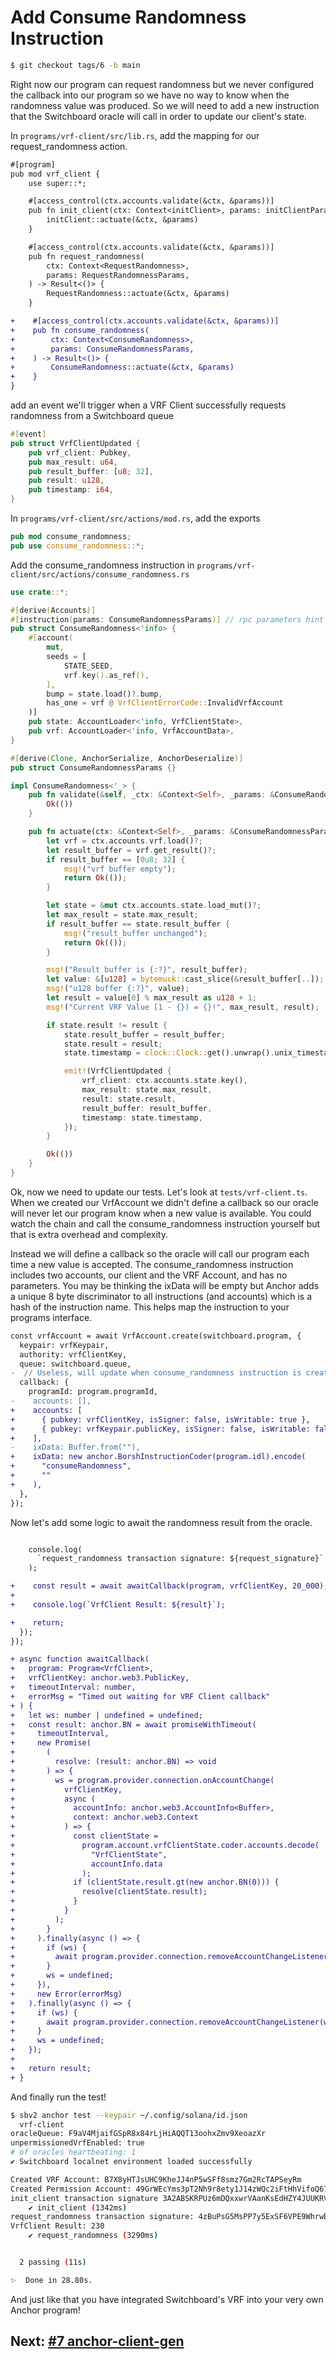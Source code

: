 # Add Consume Randomness Instruction

```bash
$ git checkout tags/6 -b main
```

Right now our program can request randomness but we never configured the
callback into our program so we have no way to know when the randomness value
was produced. So we will need to add a new instruction that the Switchboard
oracle will call in order to update our client's state.

In `programs/vrf-client/src/lib.rs`, add the mapping for our request_randomness
action.

```diff
#[program]
pub mod vrf_client {
    use super::*;

    #[access_control(ctx.accounts.validate(&ctx, &params))]
    pub fn init_client(ctx: Context<initClient>, params: initClientParams) -> Result<()> {
        initClient::actuate(&ctx, &params)
    }

    #[access_control(ctx.accounts.validate(&ctx, &params))]
    pub fn request_randomness(
        ctx: Context<RequestRandomness>,
        params: RequestRandomnessParams,
    ) -> Result<()> {
        RequestRandomness::actuate(&ctx, &params)
    }

+    #[access_control(ctx.accounts.validate(&ctx, &params))]
+    pub fn consume_randomness(
+        ctx: Context<ConsumeRandomness>,
+        params: ConsumeRandomnessParams,
+    ) -> Result<()> {
+        ConsumeRandomness::actuate(&ctx, &params)
+    }
}
```

add an event we'll trigger when a VRF Client successfully requests randomness
from a Switchboard queue

```rust
#[event]
pub struct VrfClientUpdated {
    pub vrf_client: Pubkey,
    pub max_result: u64,
    pub result_buffer: [u8; 32],
    pub result: u128,
    pub timestamp: i64,
}
```

In `programs/vrf-client/src/actions/mod.rs`, add the exports

```rust
pub mod consume_randomness;
pub use consume_randomness::*;
```

Add the consume_randomness instruction in
`programs/vrf-client/src/actions/consume_randomness.rs`

```rust
use crate::*;

#[derive(Accounts)]
#[instruction(params: ConsumeRandomnessParams)] // rpc parameters hint
pub struct ConsumeRandomness<'info> {
    #[account(
        mut,
        seeds = [
            STATE_SEED,
            vrf.key().as_ref(),
        ],
        bump = state.load()?.bump,
        has_one = vrf @ VrfClientErrorCode::InvalidVrfAccount
    )]
    pub state: AccountLoader<'info, VrfClientState>,
    pub vrf: AccountLoader<'info, VrfAccountData>,
}

#[derive(Clone, AnchorSerialize, AnchorDeserialize)]
pub struct ConsumeRandomnessParams {}

impl ConsumeRandomness<'_> {
    pub fn validate(&self, _ctx: &Context<Self>, _params: &ConsumeRandomnessParams) -> Result<()> {
        Ok(())
    }

    pub fn actuate(ctx: &Context<Self>, _params: &ConsumeRandomnessParams) -> Result<()> {
        let vrf = ctx.accounts.vrf.load()?;
        let result_buffer = vrf.get_result()?;
        if result_buffer == [0u8; 32] {
            msg!("vrf buffer empty");
            return Ok(());
        }

        let state = &mut ctx.accounts.state.load_mut()?;
        let max_result = state.max_result;
        if result_buffer == state.result_buffer {
            msg!("result_buffer unchanged");
            return Ok(());
        }

        msg!("Result buffer is {:?}", result_buffer);
        let value: &[u128] = bytemuck::cast_slice(&result_buffer[..]);
        msg!("u128 buffer {:?}", value);
        let result = value[0] % max_result as u128 + 1;
        msg!("Current VRF Value [1 - {}) = {}!", max_result, result);

        if state.result != result {
            state.result_buffer = result_buffer;
            state.result = result;
            state.timestamp = clock::Clock::get().unwrap().unix_timestamp;

            emit!(VrfClientUpdated {
                vrf_client: ctx.accounts.state.key(),
                max_result: state.max_result,
                result: state.result,
                result_buffer: result_buffer,
                timestamp: state.timestamp,
            });
        }

        Ok(())
    }
}
```

Ok, now we need to update our tests. Let's look at `tests/vrf-client.ts`. When
we created our VrfAccount we didn't define a callback so our oracle will never
let our program know when a new value is available. You could watch the chain
and call the consume_randomness instruction yourself but that is extra overhead
and complexity.

Instead we will define a callback so the oracle will call our program each time
a new value is accepted. The consume_randomness instruction includes two
accounts, our client and the VRF Account, and has no parameters. You may be
thinking the ixData will be empty but Anchor adds a unique 8 byte discriminator
to all instructions (and accounts) which is a hash of the instruction name. This
helps map the instruction to your programs interface.

```diff
const vrfAccount = await VrfAccount.create(switchboard.program, {
  keypair: vrfKeypair,
  authority: vrfClientKey,
  queue: switchboard.queue,
-  // Useless, will update when consume_randomness instruction is created
  callback: {
    programId: program.programId,
-    accounts: [],
+    accounts: [
+      { pubkey: vrfClientKey, isSigner: false, isWritable: true },
+      { pubkey: vrfKeypair.publicKey, isSigner: false, isWritable: false },
+    ],
-    ixData: Buffer.from(""),
+    ixData: new anchor.BorshInstructionCoder(program.idl).encode(
+      "consumeRandomness",
+      ""
+    ),
  },
});
```

Now let's add some logic to await the randomness result from the oracle.

```diff

    console.log(
      `request_randomness transaction signature: ${request_signature}`
    );

+    const result = await awaitCallback(program, vrfClientKey, 20_000);
+
+    console.log(`VrfClient Result: ${result}`);

+    return;
  });
});

+ async function awaitCallback(
+   program: Program<VrfClient>,
+   vrfClientKey: anchor.web3.PublicKey,
+   timeoutInterval: number,
+   errorMsg = "Timed out waiting for VRF Client callback"
+ ) {
+   let ws: number | undefined = undefined;
+   const result: anchor.BN = await promiseWithTimeout(
+     timeoutInterval,
+     new Promise(
+       (
+         resolve: (result: anchor.BN) => void
+       ) => {
+         ws = program.provider.connection.onAccountChange(
+           vrfClientKey,
+           async (
+             accountInfo: anchor.web3.AccountInfo<Buffer>,
+             context: anchor.web3.Context
+           ) => {
+             const clientState =
+               program.account.vrfClientState.coder.accounts.decode(
+                 "VrfClientState",
+                 accountInfo.data
+               );
+             if (clientState.result.gt(new anchor.BN(0))) {
+               resolve(clientState.result);
+             }
+           }
+         );
+       }
+     ).finally(async () => {
+       if (ws) {
+         await program.provider.connection.removeAccountChangeListener(ws);
+       }
+       ws = undefined;
+     }),
+     new Error(errorMsg)
+   ).finally(async () => {
+     if (ws) {
+       await program.provider.connection.removeAccountChangeListener(ws);
+     }
+     ws = undefined;
+   });
+
+   return result;
+ }
```

And finally run the test!

```bash
$ sbv2 anchor test --keypair ~/.config/solana/id.json
  vrf-client
oracleQueue: F9aV4MjaifGSpR8x84rLjHiAQQT13oohxZmv9XeoazXr
unpermissionedVrfEnabled: true
# of oracles heartbeating: 1
✔ Switchboard localnet environment loaded successfully

Created VRF Account: B7X8yHTJsUHC9KheJJ4nP5wSFf8smz7Gm2RcTAPSeyRm
Created Permission Account: 49GrWEcYms3pT2Nh9r8ety1J14zWQc2iFtHhVifoQ67F
init_client transaction signature 3A2ABSKRPUz6mDQxxwrVAanKsEdHZY4JUUKRVMpk5TiZSoNBVt5oW1pMe9v4A52PyTtY3aCRYHvTC1S6tm6V6mCu
    ✔ init_client (1342ms)
request_randomness transaction signature: 4zBuPsG5MsPP7y5ExSF6VPE9WhrwBy9e3JfoWqwumTsBMkmuCvhr5W3UVyFD4hNSUNGzJP2f4Hk9sDndmGQWHTc7
VrfClient Result: 230
    ✔ request_randomness (3290ms)


  2 passing (11s)

✨  Done in 28.80s.
```

And just like that you have integrated Switchboard's VRF into your very own
Anchor program!

## Next: [#7 anchor-client-gen](/00_walkthrough/7_anchor_client_gen.md)
